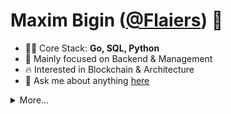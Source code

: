 # Maxim Bigin ([@Flaiers](https://github.com/flaiers)) 👋

- 👨‍💻 Core Stack: **Go, SQL, Python**
- 💼 Mainly focused on Backend & Management
- 🔥 Interested in Blockchain & Architecture
- 💬 Ask me about anything [here](https://flaiers.t.me)

<details>
  <p><summary>More...</summary></p>
  <img alt="GitHub stats" src="https://github-readme-stats.vercel.app/api?username=flaiers&count_private=true&show_icons=true&hide_title=true&card_width=450">
  <img alt="Top Langs" src="https://github-readme-stats.vercel.app/api/top-langs?username=flaiers&layout=compact&card_width=450">
</details>
